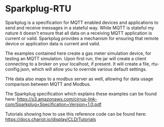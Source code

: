 # Sparkplug-RTU

Sparkplug is a specification for MQTT enabled devices and applications to send and receive messages in a stateful way.  While MQTT is stateful my nature it doesn't ensure that all data on a receiving MQTT application is current or valid.  Sparkplug provides a mechanism for ensuring that remote device or application data is current and valid.

The examples contained here create a gas meter simulation device, for testing an MQTT simulation.  Upon first run, the jar will create a client connecting to a broker on your localhost, if present.  It will create a file, rtu-conifig.json, which will allow you to override various default settings.

THe data also maps to a modbus server as well, allowing for data usage comparison between MQTT and Modbus.

The Sparkplug specification which explains these examples can be found here: https://s3.amazonaws.com/cirrus-link-com/Sparkplug+Specification+Version+1.0.pdf

Tutorials showing how to use this reference code can be found here:
https://docs.chariot.io/display/CLD/Tutorials
